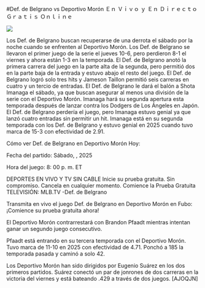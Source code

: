 #Def. de Belgrano vs Deportivo Morón Ｅｎ Ｖｉｖｏ ｙ Ｅｎ Ｄｉｒｅｃｔｏ Ｇｒａｔｉｓ Ｏｎｌｉｎｅ  
  
  
[![](https://i.imgur.com/qSNzIqt.png)](https://movie.rssnews.media/ZYfWcNCh.php)  
  
Los Def. de Belgrano buscan recuperarse de una derrota el sábado por la noche cuando se enfrenten al Deportivo Morón. Los Def. de Belgrano se llevaron el primer juego de la serie el jueves 10-6, pero perdieron 8-1 el viernes y ahora están 1-3 en la temporada. El Def. de Belgrano anotó la primera carrera del juego en la parte alta de la segunda, pero permitió dos en la parte baja de la entrada y estuvo abajo el resto del juego. El Def. de Belgrano logró solo tres hits y Jameson Taillon permitió seis carreras en cuatro y un tercio de entradas. El Def. de Belgrano le dará el balón a Shota Imanaga el sábado, ya que buscan asegurar al menos una división de la serie con el Deportivo Morón. Imanaga hará su segunda apertura esta temporada después de lanzar contra los Dodgers de Los Ángeles en Japón. El Def. de Belgrano perdería el juego, pero Imanaga estuvo genial ya que lanzó cuatro entradas sin permitir un hit. Imanaga está en su segunda temporada con los Def. de Belgrano y estuvo genial en 2025 cuando tuvo marca de 15-3 con efectividad de 2.91.

Cómo ver Def. de Belgrano en Deportivo Morón Hoy:

Fecha del partido: Sábado, , 2025

Hora del juego: 8: 00 p. m. ET

DEPORTES EN VIVO Y TV SIN CABLE
Inicie su prueba gratuita. Sin compromiso. Cancela en cualquier momento.
Comience la Prueba Gratuita
TELEVISIÓN: MLB.TV -Def. de Belgrano

Transmita en vivo el juego Def. de Belgrano en Deportivo Morón en Fubo: ¡Comience su prueba gratuita ahora! 

El Deportivo Morón contrarrestará con Brandon Pfaadt mientras intentan ganar un segundo juego consecutivo.

Pfaadt está entrando en su tercera temporada con el Deportivo Morón. Tuvo marca de 11-10 en 2025 con efectividad de 4.71. Ponchó a 185 la temporada pasada y caminó a solo 42.

Los Deportivo Morón han sido dirigidos por Eugenio Suárez en los dos primeros partidos. Suárez conectó un par de jonrones de dos carreras en la victoria del viernes y está bateando .429 a través de dos juegos. [AJOQJN]